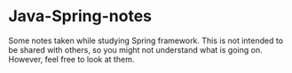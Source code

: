 # Java-Spring-notes
Some notes taken while studying Spring framework. This is not intended to be shared with others, so you might not understand what is going on. However, feel free to look at them.
